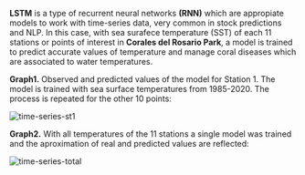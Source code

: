 **LSTM** is a type of recurrent neural networks **(RNN)** which are appropiate models to work with time-series data, very common in stock predictions and NLP. 
In this case, with sea surafece temperature (SST) of each 11 stations or points of interest in **Corales del Rosario Park**, a model is trained to predict accurate values of temperature and manage coral diseases which are associated to water temperatures.




**Graph1.** Observed and predicted values of the model for Station 1. The model is trained with sea surface temperatures from 1985-2020. The process is repeated for the other 10 points:

![time-series-st1](https://user-images.githubusercontent.com/91697343/160169188-bbf39aca-8961-4d69-9cc1-09825ac87235.png)



**Graph2.** With all temperatures of the 11 stations a single model was trained and the aproximation of real and predicted values are reflected:

![time-series-total](https://user-images.githubusercontent.com/91697343/160169659-9fcd0a7a-faeb-4507-b1f1-fdd887dc06bd.png)

